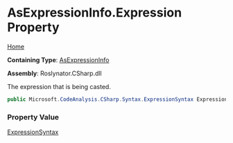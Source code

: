# AsExpressionInfo\.Expression Property

[Home](../../../../../README.md)

**Containing Type**: [AsExpressionInfo](../README.md)

**Assembly**: Roslynator\.CSharp\.dll

  
The expression that is being casted\.

```csharp
public Microsoft.CodeAnalysis.CSharp.Syntax.ExpressionSyntax Expression { get; }
```

### Property Value

[ExpressionSyntax](https://docs.microsoft.com/en-us/dotnet/api/microsoft.codeanalysis.csharp.syntax.expressionsyntax)

